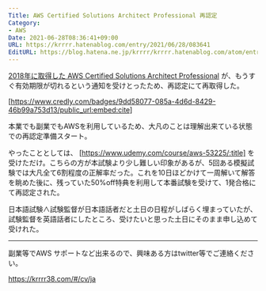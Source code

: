 ```yaml
---
Title: AWS Certified Solutions Architect Professional 再認定
Category:
- AWS
Date: 2021-06-28T08:36:41+09:00
URL: https://krrrr.hatenablog.com/entry/2021/06/28/083641
EditURL: https://blog.hatena.ne.jp/krrrr/krrrr.hatenablog.com/atom/entry/26006613780782583
---
```


[2018年に取得した AWS Certified Solutions Architect Professional](https://krrrr.hatenablog.com/entry/2018/09/24/063119) が、もうすぐ有効期限が切れるという通知を受けとったため、再認定にて再取得した。

[https://www.credly.com/badges/9dd58077-085a-4d6d-8429-46b99a753d13/public_url:embed:cite]


本業でも副業でもAWSを利用しているため、大凡のことは理解出来ている状態での再認定準備スタート。

やったこととしては、 [https://www.udemy.com/course/aws-53225/:title] を受けただけ。こちらの方が本試験より少し難しい印象があるが、5回ある模擬試験では大凡全て6割程度の正解率だった。これを10日ほどかけて一周解いて解答を眺めた後に、残っていた50%off特典を利用して本番試験を受けて、1発合格にて再認定された。

日本語試験∧試験監督が日本語話者だと土日の日程がしばらく埋まっていたが、試験監督を英語話者にしたところ、受けたいと思った土日にそのまま申し込めて受けれた。

----

副業等でAWS サポートなど出来るので、興味ある方はtwitter等でご連絡ください。

https://krrrr38.com/#/cv/ja
 

